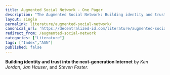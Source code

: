 ```yaml
---
title: Augmented Social Network - One Pager
description: "The Augmented Social Network: Building identity and trust into the next-generation Internet ;TLDR"
layout: single
permalink: literature/augmented-social-network/
canonical_url: 'https://decentralized-id.com/literature/augmented-social-network/'
redirect_from: /augmented-social-network
categories: ["Literature"]
tags: ["Index","ASN"]
published: false
---
```


**Building identity and trust into the next-generation Internet** by *Ken Jordan*, *Jan Hauser*, and *Steven Foster*.